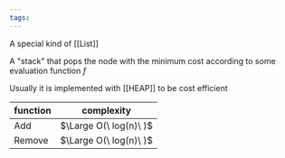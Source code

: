 ```yaml
---
tags:
---
```

A special kind of [[List]]

A "stack" that pops the node with the minimum cost according to some evaluation function $f$

Usually it is implemented with [[HEAP]] to be cost efficient

| function | complexity |
| -------- | ---------- |
| Add      | $\Large O(\ log(n)\ )$ |
| Remove   | $\Large O(\ log(n)\ )$ |
